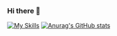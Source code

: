 ### Hi there 👋
[![My Skills](https://skillicons.dev/icons?i=python,php,cloud,docker)](https://skillicons.dev)
[![Anurag's GitHub stats](https://github-readme-stats.vercel.app/api?username=PRVTPRO&show_icons=true&theme=transparent)](https://github.com/anuraghazra/github-readme-stats)
<!--
**PRVTPRO/PRVTPRO** is a ✨ _special_ ✨ repository because its `README.md` (this file) appears on your GitHub profile.

Here are some ideas to get you started:

- 🔭 I’m currently working on ...
- 🌱 I’m currently learning ...
- 👯 I’m looking to collaborate on ...
- 🤔 I’m looking for help with ...
- 💬 Ask me about ...
- 📫 How to reach me: ...
- 😄 Pronouns: ...
- ⚡ Fun fact: ...
-->
